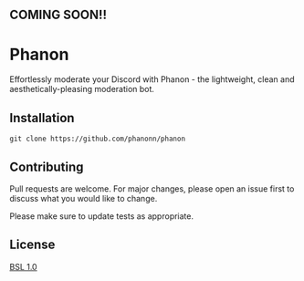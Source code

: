## COMING SOON!!

# Phanon

Effortlessly moderate your Discord with Phanon - the lightweight, clean and aesthetically-pleasing moderation bot.

## Installation
```
git clone https://github.com/phanonn/phanon
```

## Contributing

Pull requests are welcome. For major changes, please open an issue first
to discuss what you would like to change.

Please make sure to update tests as appropriate.

## License
[BSL 1.0](https://choosealicense.com/licenses/bsl-1.0//)
